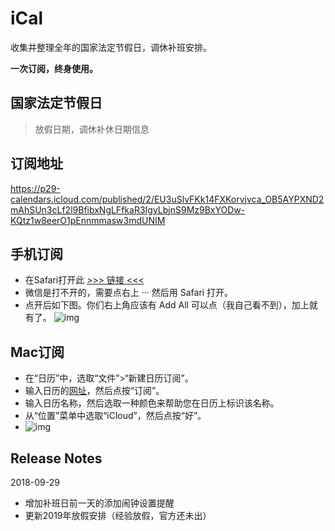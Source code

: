 # iCal
收集并整理全年的国家法定节假日，调休补班安排。

**一次订阅，终身使用。**

## 国家法定节假日
>放假日期，调休补休日期信息

## 订阅地址
https://p29-calendars.icloud.com/published/2/EU3uSlvFKk14FXKorvjvca_OB5AYPXND2mAhSUn3cLf2l9BfibxNgLFfkaR3IgyLbjnS9Mz9BxYODw-KQtz1w8eerO1pEnnmmasw3mdUNIM

## 手机订阅
- 在Safari打开此 [>>> 链接 <<<](https://p29-calendars.icloud.com/published/2/EU3uSlvFKk14FXKorvjvca_OB5AYPXND2mAhSUn3cLf2l9BfibxNgLFfkaR3IgyLbjnS9Mz9BxYODw-KQtz1w8eerO1pEnnmmasw3mdUNIM)
- 微信是打不开的，需要点右上 ··· 然后用 Safari 打开。
- 点开后如下图。你们右上角应该有 Add All 可以点（我自己看不到），加上就有了。
![img](https://github.com/nameryan/iCal/blob/master/ios_ical.PNG)

## Mac订阅
- 在“日历”中，选取“文件”>“新建日历订阅”。
- 输入日历的[网址](https://p29-calendars.icloud.com/published/2/EU3uSlvFKk14FXKorvjvca_OB5AYPXND2mAhSUn3cLf2l9BfibxNgLFfkaR3IgyLbjnS9Mz9BxYODw-KQtz1w8eerO1pEnnmmasw3mdUNIM)，然后点按“订阅”。
- 输入日历名称，然后选取一种颜色来帮助您在日历上标识该名称。
- 从“位置”菜单中选取“iCloud”，然后点按“好”。
- ![img](https://support.apple.com/library/content/dam/edam/applecare/images/en_US/icloud/macos-high-sierra-calendars-subscribe-holidays.jpg)


## Release Notes
2018-09-29
- 增加补班日前一天的添加闹钟设置提醒
- 更新2019年放假安排（经验放假，官方还未出）
